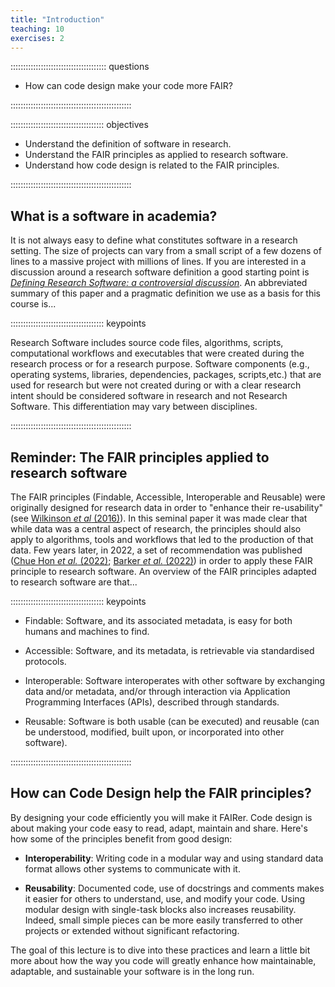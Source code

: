```yaml
---
title: "Introduction"
teaching: 10
exercises: 2
---
```


:::::::::::::::::::::::::::::::::::::: questions 

- How can code design make your code more FAIR?

::::::::::::::::::::::::::::::::::::::::::::::::

::::::::::::::::::::::::::::::::::::: objectives

- Understand the definition of software in research.
- Understand the FAIR principles as applied to research software.
- Understand how code design is related to the FAIR principles.

::::::::::::::::::::::::::::::::::::::::::::::::

## What is a software in academia?

It is not always easy to define what constitutes software in a research setting. The size of projects can vary from a
small script of a few dozens of lines to a massive project with millions of lines. If you are interested in a discussion
around a research software definition a good starting point is [_Defining Research Software: a controversial
discussion_][defressoft]. An abbreviated summary of this paper and a pragmatic definition we use
as a basis for this course is...

::::::::::::::::::::::::::::::::::::: keypoints

Research Software includes source code files, algorithms, scripts, computational workflows and executables that were
created during the research process or for a research purpose. Software components (e.g., operating systems, libraries,
dependencies, packages, scripts,etc.) that are used for research but were not created during or with a clear research
intent should be considered software in research and not Research Software. This differentiation may vary between
disciplines.

::::::::::::::::::::::::::::::::::::::::::::::::

## Reminder: The FAIR principles applied to research software

The FAIR principles (Findable, Accessible, Interoperable and Reusable) were originally designed for research data in
order to "enhance their re-usability" (see [Wilkinson _et al_ (2016)][fair]). In this seminal paper it was made clear
that while data was a central aspect of research, the principles should also apply to algorithms, tools and workflows
that led to the production of that data. Few years later, in 2022, a set of recommendation was published ([Chue Hon _et
al._ (2022)][fair4rswg]; [Barker _et al._ (2022)][fair4rs]) in order to apply these FAIR principle to research
software. An overview of the FAIR principles adapted to research software are that...

::::::::::::::::::::::::::::::::::::: keypoints

- Findable: Software, and its associated metadata, is easy for both humans and machines to find.

- Accessible: Software, and its metadata, is retrievable via standardised protocols.

- Interoperable: Software interoperates with other software by exchanging data and/or metadata, and/or through
  interaction via Application Programming Interfaces (APIs), described through standards.

- Reusable: Software is both usable (can be executed) and reusable (can be understood, modified, built upon, or
  incorporated into other software).

::::::::::::::::::::::::::::::::::::::::::::::::


## How can Code Design help the FAIR principles?

By designing your code efficiently you will make it FAIRer. Code design is about making your code easy to read, adapt, maintain and share. Here's how some of the principles benefit from good design:

- **Interoperability**: Writing code in a modular way and using standard data format allows other systems to communicate with it.  

- **Reusability**: Documented code, use of docstrings and comments makes it easier for others to understand, use, and modify your code. Using modular design with single-task blocks also increases reusability. Indeed, small simple pieces can be more easily transferred to other projects or extended without significant refactoring.

The goal of this lecture is to dive into these practices and learn a little bit more about how the way you code will greatly enhance how maintainable, adaptable, and sustainable your software is in the long run.


[defressoft]: https://doi.org/10.5281/zenodo.5504016
[fair]: https://doi.org/10.1038/sdata.2016.18
[fair4rs]: https://doi.org/10.1038/s41597-022-01710-x
[fair4rswg]: https://10.5281/zenodo.5504015.
